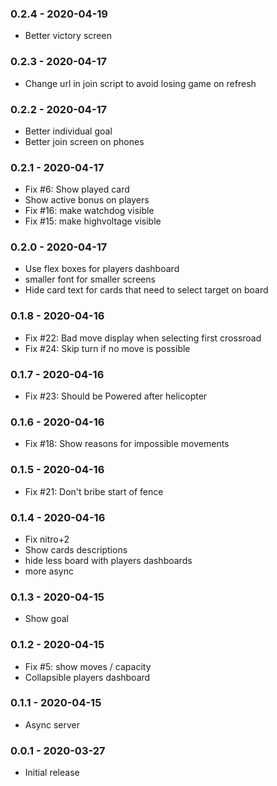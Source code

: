 ### 0.2.4  - 2020-04-19
* Better victory screen


### 0.2.3  - 2020-04-17
* Change url in join script to avoid losing game on refresh

### 0.2.2  - 2020-04-17
* Better individual goal
* Better join screen on phones

### 0.2.1  - 2020-04-17
* Fix #6: Show played card
* Show active bonus on players
* Fix #16: make watchdog visible
* Fix #15: make highvoltage visible


### 0.2.0  - 2020-04-17
* Use flex boxes for players dashboard
* smaller font for smaller screens
* Hide card text for cards that need to select target on board

### 0.1.8  - 2020-04-16
* Fix #22: Bad move display when selecting first crossroad
* Fix #24: Skip turn if no move is possible

### 0.1.7  - 2020-04-16
* Fix #23: Should be Powered after helicopter

### 0.1.6  - 2020-04-16
* Fix #18: Show reasons for impossible movements

### 0.1.5  - 2020-04-16
* Fix #21: Don't bribe start of fence

### 0.1.4  - 2020-04-16
* Fix nitro+2
* Show cards descriptions
* hide less board with players dashboards
* more async

### 0.1.3  - 2020-04-15
* Show goal

### 0.1.2  - 2020-04-15
* Fix #5: show moves / capacity
* Collapsible players dashboard

### 0.1.1 - 2020-04-15
* Async server

### 0.0.1 - 2020-03-27
* Initial release
